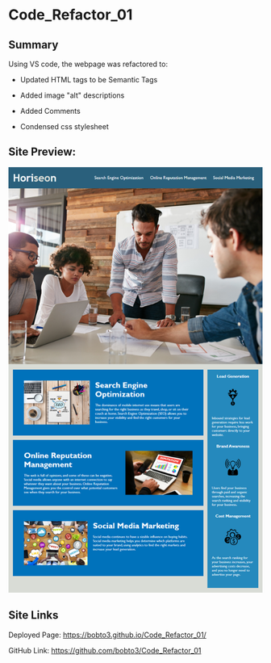 # Code_Refactor_01

## Summary

Using VS code, the webpage was refactored to:

- Updated HTML tags to be Semantic Tags

- Added image "alt" descriptions

- Added Comments

- Condensed css stylesheet

## Site Preview:
![The Horiseon webpage includes a navigation bar, a header image, and cards with text and images at the bottom of the page.](./Assets/01-html-css-git-homework-demo.png)

## Site Links

Deployed Page: https://bobto3.github.io/Code_Refactor_01/

GitHub Link: https://github.com/bobto3/Code_Refactor_01